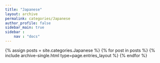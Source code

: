 ```yaml
---
title: "Japanese"
layout: archive
permalink: categories/Japanese
author_profile: false
sidebar_main: true
sidebar :
    nav : "docs"
---
```


{% assign posts = site.categories.Japanese %}
{% for post in posts %} {% include archive-single.html type=page.entries_layout %} {% endfor %}